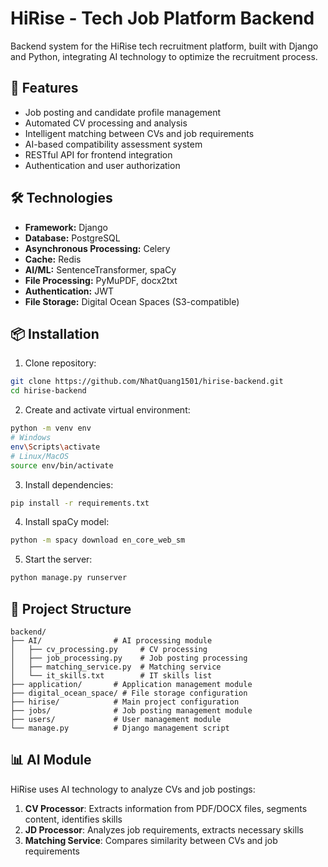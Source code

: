 # HiRise - Tech Job Platform Backend

Backend system for the HiRise tech recruitment platform, built with Django and Python, integrating AI technology to optimize the recruitment process.

## 🚀 Features

- Job posting and candidate profile management
- Automated CV processing and analysis
- Intelligent matching between CVs and job requirements
- AI-based compatibility assessment system
- RESTful API for frontend integration
- Authentication and user authorization

## 🛠️ Technologies

- **Framework:** Django
- **Database:** PostgreSQL
- **Asynchronous Processing:** Celery
- **Cache:** Redis
- **AI/ML:** SentenceTransformer, spaCy
- **File Processing:** PyMuPDF, docx2txt
- **Authentication:** JWT
- **File Storage:** Digital Ocean Spaces (S3-compatible)

## 📦 Installation

1. Clone repository:

```bash
git clone https://github.com/NhatQuang1501/hirise-backend.git
cd hirise-backend
```

2. Create and activate virtual environment:

```bash
python -m venv env
# Windows
env\Scripts\activate
# Linux/MacOS
source env/bin/activate
```

3. Install dependencies:

```bash
pip install -r requirements.txt
```

4. Install spaCy model:

```bash
python -m spacy download en_core_web_sm
```

5. Start the server:

```bash
python manage.py runserver
```

## 🔧 Project Structure

```
backend/
├── AI/                # AI processing module
│   ├── cv_processing.py     # CV processing
│   ├── job_processing.py    # Job posting processing
│   ├── matching_service.py  # Matching service
│   └── it_skills.txt        # IT skills list
├── application/       # Application management module
├── digital_ocean_space/ # File storage configuration
├── hirise/            # Main project configuration
├── jobs/              # Job posting management module
├── users/             # User management module
└── manage.py          # Django management script
```

## 📊 AI Module

HiRise uses AI technology to analyze CVs and job postings:

1. **CV Processor**: Extracts information from PDF/DOCX files, segments content, identifies skills
2. **JD Processor**: Analyzes job requirements, extracts necessary skills
3. **Matching Service**: Compares similarity between CVs and job requirements